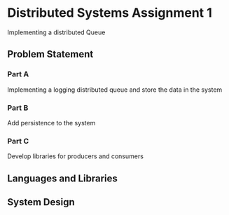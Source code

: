 # Distributed Systems Assignment 1
Implementing a distributed Queue

## Problem Statement

### Part A
Implementing a logging distributed queue and store the data in the system

### Part B
Add persistence to the system

### Part C
Develop libraries for producers and consumers

## Languages and Libraries

## System Design
